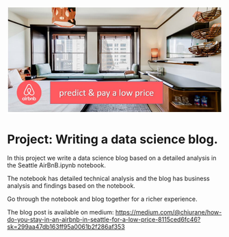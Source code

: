 ![](./pay_low_prices_with_airbnb.jpg)

# Project: Writing a data science blog.

In this project we write a data science blog based on a detailed analysis 
in the Seattle AirBnB.ipynb notebook.

The notebook has detailed technical analysis and the blog has business
analysis and findings based on the notebook.

Go through the notebook and blog together for a richer experience.

The blog post is available on medium: https://medium.com/@chiurane/how-do-you-stay-in-an-airbnb-in-seattle-for-a-low-price-8115ced6fc46?sk=299aa47db163ff95a0061b2f286af353